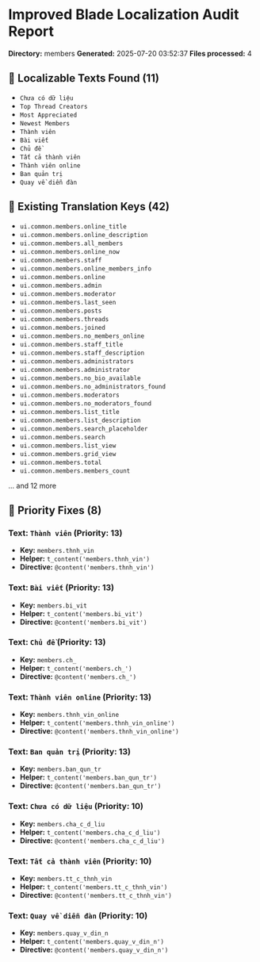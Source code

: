 # Improved Blade Localization Audit Report

**Directory:** members
**Generated:** 2025-07-20 03:52:37
**Files processed:** 4

## 📝 Localizable Texts Found (11)

- `Chưa có dữ liệu`
- `Top Thread Creators`
- `Most Appreciated`
- `Newest Members`
- `Thành viên`
- `Bài viết`
- `Chủ đề`
- `Tất cả thành viên`
- `Thành viên online`
- `Ban quản trị`
- `Quay về diễn đàn`

## 🔑 Existing Translation Keys (42)

- `ui.common.members.online_title`
- `ui.common.members.online_description`
- `ui.common.members.all_members`
- `ui.common.members.online_now`
- `ui.common.members.staff`
- `ui.common.members.online_members_info`
- `ui.common.members.online`
- `ui.common.members.admin`
- `ui.common.members.moderator`
- `ui.common.members.last_seen`
- `ui.common.members.posts`
- `ui.common.members.threads`
- `ui.common.members.joined`
- `ui.common.members.no_members_online`
- `ui.common.members.staff_title`
- `ui.common.members.staff_description`
- `ui.common.members.administrators`
- `ui.common.members.administrator`
- `ui.common.members.no_bio_available`
- `ui.common.members.no_administrators_found`
- `ui.common.members.moderators`
- `ui.common.members.no_moderators_found`
- `ui.common.members.list_title`
- `ui.common.members.list_description`
- `ui.common.members.search_placeholder`
- `ui.common.members.search`
- `ui.common.members.list_view`
- `ui.common.members.grid_view`
- `ui.common.members.total`
- `ui.common.members.members_count`

... and 12 more

## 🎯 Priority Fixes (8)

### Text: `Thành viên` (Priority: 13)
- **Key:** `members.thnh_vin`
- **Helper:** `t_content('members.thnh_vin')`
- **Directive:** `@content('members.thnh_vin')`

### Text: `Bài viết` (Priority: 13)
- **Key:** `members.bi_vit`
- **Helper:** `t_content('members.bi_vit')`
- **Directive:** `@content('members.bi_vit')`

### Text: `Chủ đề` (Priority: 13)
- **Key:** `members.ch_`
- **Helper:** `t_content('members.ch_')`
- **Directive:** `@content('members.ch_')`

### Text: `Thành viên online` (Priority: 13)
- **Key:** `members.thnh_vin_online`
- **Helper:** `t_content('members.thnh_vin_online')`
- **Directive:** `@content('members.thnh_vin_online')`

### Text: `Ban quản trị` (Priority: 13)
- **Key:** `members.ban_qun_tr`
- **Helper:** `t_content('members.ban_qun_tr')`
- **Directive:** `@content('members.ban_qun_tr')`

### Text: `Chưa có dữ liệu` (Priority: 10)
- **Key:** `members.cha_c_d_liu`
- **Helper:** `t_content('members.cha_c_d_liu')`
- **Directive:** `@content('members.cha_c_d_liu')`

### Text: `Tất cả thành viên` (Priority: 10)
- **Key:** `members.tt_c_thnh_vin`
- **Helper:** `t_content('members.tt_c_thnh_vin')`
- **Directive:** `@content('members.tt_c_thnh_vin')`

### Text: `Quay về diễn đàn` (Priority: 10)
- **Key:** `members.quay_v_din_n`
- **Helper:** `t_content('members.quay_v_din_n')`
- **Directive:** `@content('members.quay_v_din_n')`

